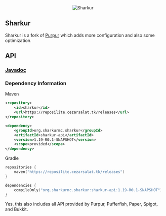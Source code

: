 <div align="center">
    <img src="https://avatars.githubusercontent.com/u/107707992?s=200&v=4" alt="Sharkur" />
</div>

## Sharkur
Sharkur is a fork of [Purpur](https://github.com/PurpurMC/Purpur) which adds more configuration and also some optimization.

## API

### [Javadoc](XX)

### Dependency Information
Maven
```xml
<repository>
    <id>sharkur</id>
    <url>https://reposilite.cezarsalat.tk/releases</url>
</repository>
```
```xml
<dependency>
    <groupId>org.sharkurmc.sharkur</groupId>
    <artifactId>sharkur-api</artifactId>
    <version>1.19-R0.1-SNAPSHOT</version>
    <scope>provided</scope>
</dependency>
```

Gradle
```kotlin
repositories {
    maven("https://reposilite.cezarsalat.tk/releases")
}
```
```kotlin
dependencies {
    compileOnly("org.sharkurmc.sharkur:sharkur-api:1.19-R0.1-SNAPSHOT")
}
```

Yes, this also includes all API provided by Purpur, Pufferfish, Paper, Spigot, and Bukkit.
